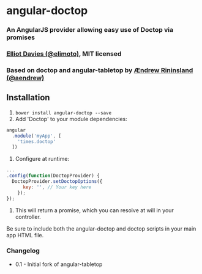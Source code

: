 # angular-doctop
### An AngularJS provider allowing easy use of Doctop via promises
### [Elliot Davies (@elimoto)](http://www.twitter.com/elimoto), MIT licensed
### Based on doctop and angular-tabletop by [Ændrew Rininsland (@aendrew)](http://www.twitter.com/aendrew)

## Installation

1. `bower install angular-doctop --save`
1. Add 'Doctop' to your module dependencies:
  ```javascript
  angular
    .module('myApp', [
      'times.doctop'
    ])
  ```
1. Configure at runtime:
  ```javascript
  ...
  .config(function(DoctopProvider) {
    DoctopProvider.setDoctopOptions({
        key: '', // Your key here
      });
  });
  ```
1. This will return a promise, which you can resolve at will in your controller.

Be sure to include both the angular-doctop and doctop scripts in your main app HTML file.

### Changelog

  * 0.1 - Initial fork of angular-tabletop
